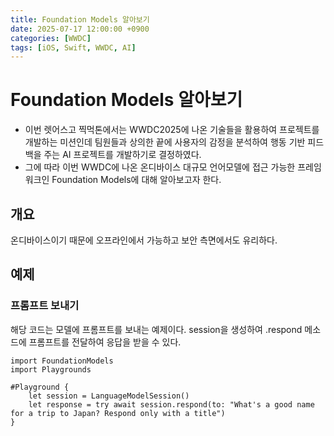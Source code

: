 ```yaml
---
title: Foundation Models 알아보기
date: 2025-07-17 12:00:00 +0900
categories: [WWDC]
tags: [iOS, Swift, WWDC, AI]
---
```




# Foundation Models 알아보기

* 이번 렛어스고 찍먹톤에서는 WWDC2025에 나온 기술들을 활용하여 프로젝트를 개발하는 미션인데 팀원들과 상의한 끝에 사용자의 감정을 분석하여 행동 기반 피드백을 주는 AI 프로젝트를 개발하기로 결정하였다.
* 그에 따라 이번 WWDC에 나온 온디바이스 대규모 언어모델에 접근 가능한 프레임워크인 Foundation Models에 대해 알아보고자 한다.


## 개요
온디바이스이기 때문에 오프라인에서 가능하고 보안 측면에서도 유리하다.



## 예제

### 프롬프트 보내기
해당 코드는 모델에 프롬프트를 보내는 예제이다.
session을 생성하여 .respond 메소드에 프롬프트를 전달하여 응답을 받을 수 있다.
```
import FoundationModels
import Playgrounds

#Playground {
    let session = LanguageModelSession()
    let response = try await session.respond(to: "What's a good name for a trip to Japan? Respond only with a title")
}
```



